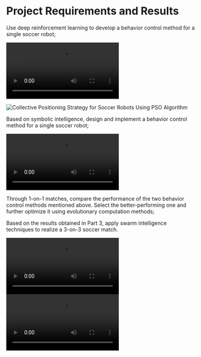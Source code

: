 # **Project Requirements and Results**

Use deep reinforcement learning to develop a behavior control method for a single soccer robot;

<video controls>
  <source src="videos/深度强化（DDPG训练后的对战）.mp4" type="video/mp4">
  Your browser does not support the video tag.
</video>

![Collective Positioning Strategy for Soccer Robots Using PSO Algorithm](https://youtu.be/fYIuhV4-exY)

Based on symbolic intelligence, design and implement a behavior control method for a single soccer robot;

<video controls>
  <source src="videos/符号智能（DDPG训练前的对战）.mp4" type="video/mp4">
  Your browser does not support the video tag.
</video>

Through 1-on-1 matches, compare the performance of the two behavior control methods mentioned above. Select the better-performing one and further optimize it using evolutionary computation methods;

Based on the results obtained in Part 3, apply swarm intelligence techniques to realize a 3-on-3 soccer match.

<video controls>
  <source src="videos/PSO：分散策略.mp4" type="video/mp4">
  Your browser does not support the video tag.
</video>

<video controls>
  <source src="videos/PSO：集合策略.mp4" type="video/mp4">
  Your browser does not support the video tag.
</video>



